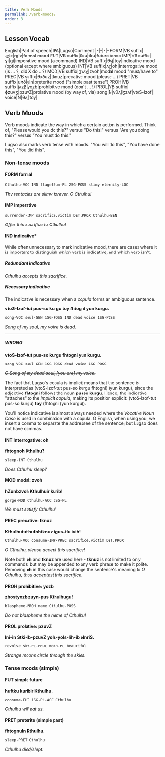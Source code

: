 ```yaml
---
title: Verb Moods
permalink: /verb-moods/
order: 3
---
```


## Lesson Vocab

English|Part of speech|IPA|Lugso|Comment
|-|-|-|-
FORM|VB suffix|ɻɣiz|rgiz|formal mood
FUT|VB suffix|θxu|tku|future tense
IMP|VB suffix|ɣi|gi|imperative mood (a command)
IND|VB suffix|θʌj|toy|indicative mood (optional except where ambiguous)
INT|VB suffix|ʌχ|oh|interrogative mood (is ... ?, did X do ...?)
MOD|VB suffix|ʒvʌχ|zvoh|modal mood "must/have to"
PREC|VB suffix|θxðuz|tknuz|precative mood (please ...)
PRET|VB suffix|uɮð|uln|preterite mood ("simple past tense")
PROH|VB suffix|jʌzβ|yozb|prohibitive mood (don't ... !)
PROL|VB suffix|ɸzuvʒ|pzuvZ|prolative mood (by way of, via)
song|N|vθʌʃɮzʌf|vtoS-lzof|
voice|N|θʌj|toy|

## Verb Moods

Verb moods indicate the way in which a certain action is performed. Think of, "Please would you do this?" versus "Do this!" versus "Are you doing this?" versus "You must do this."

Lugso also marks verb tense with moods. "You will do this", "You have done this", "You did this".

### Non-tense moods

#### FORM formal

`Cthulhu-VOC IND flagellum-PL 2SG-POSS slimy eternity-LOC`

_Thy tentacles are slimy forever, O Cthulhu!_

#### IMP imperative

`surrender-IMP sacrifice.victim DET.PROX Cthulhu-BEN`

_Offer this sacrifice to Cthulhu!_

#### IND indicative*

While often unnecessary to mark indicative mood, there are cases where it is important to distinguish _which_ verb is indicative, and which verb isn't.

##### Redundant indicative

_Cthulhu accepts this sacrifice._

##### Necessary indicative

The indicative is necessary when a _copula_ forms an ambiguous sentence.

**vtoS-lzof-tut pus-so kurgu toy fhtogni yun kurgu.**

`song-VOC soul-GEN 1SG-POSS IND dead voice 1SG-POSS`

_Song of my soul, my voice is dead._

---

##### WRONG

**vtoS-lzof-tut pus-so kurgu fhtogni yun kurgu.**

`song-VOC soul-GEN 1SG-POSS dead voice 1SG-POSS`

~~_O Song of my dead soul, [you are] my voice._~~

The fact that Lugso's copula is implicit means that the sentence is interpreted as (vtoS-lzof-tut pus-so kurgu fhtogni) (yun kurgu), since the adjective **fhtogni** follows the noun **pusso kurgu**. Hence, the indicative "attaches" to the _implicit copula_, making its position explicit: (vtoS-lzof-tut pus-so kurgu) **toy** (fhtogni (yun kurgu)).

You'll notice indicative is almost always needed where the _Vocative Noun Case_ is used in combination with a copula. O English, when using you, we insert a comma to separate the addressee of the sentence; but Lugso does not have commas.

#### INT Interrogative: oh

**fhtognoh Kthulhu?**

`sleep-INT Cthulhu`

_Does Cthulhu sleep?_

#### MOD modal: zvoh

**hZunbzvoh Kthulhuir kurib!**

`gorge-MOD Cthulhu-ACC 1SG-PL`

_We must satisfy Cthulhu!_

#### PREC precative: tknuz

**Kthulhutut hufohtknuz tgus-tlu ivih!**

`Cthulhu-VOC consume-IMP-PREC sacrifice.victim DET.PROX`

_O Cthulhu, please accept this sacrifice!_

Note both **oh** and **tknuz** are used here - **tknuz** is not limited to only commands, but may be appended to any verb phrase to make it polite. Removing **oh** in this case would change the sentence's meaning to _O Cthulhu, thou acceptest this sacrifice._

#### PROH prohibitive: yozb

**zbostyozb zuyn-pus Kthulhugu!**

`blaspheme-PROH name Cthulhu-POSS`

_Do not blaspheme the name of Cthulhu!_

#### PROL prolative: pzuvZ

**lni-in Stki-ib-pzuvZ yols-yols-lih-ib olnriS.**

`revolve sky-PL-PROL moon-PL beautiful`

_Strange moons circle through the skies._

### Tense moods (simple)

#### FUT simple future

**huftku kuribir Kthulhu.**

`consume-FUT 1SG-PL-ACC Cthulhu`

_Cthulhu will eat us._

#### PRET preterite (simple past)

**fhtognuln Kthulhu.**

`sleep-PRET Cthulhu`

_Cthulhu died/slept._